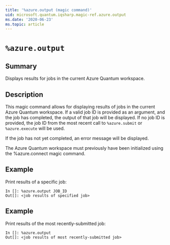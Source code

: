 ```yaml
---
title: '%azure.output (magic command)'
uid: microsoft.quantum.iqsharp.magic-ref.azure.output
ms.date: '2020-06-23'
ms.topic: article
---
```


<!--
    NB: This file has been automatically generated from Microsoft.Quantum.IQSharp.AzureClient.dll,
        please do not manually edit it.

    [DEBUG] JSON source:
        {"Name": "%azure.output", "Documentation": {"Summary": "Displays results for jobs in the current Azure Quantum workspace.", "Full": null, "Description": "\r\nThis magic command allows for displaying results of jobs in the current \r\nAzure Quantum workspace. If a valid job ID is provided as an argument, and the\r\njob has completed, the output of that job will be displayed. If no job ID is\r\nprovided, the job ID from the most recent call to `%azure.submit` or\r\n`%azure.execute` will be used.\r\n\r\nIf the job has not yet completed, an error message will be displayed.\r\n\r\nThe Azure Quantum workspace must previously have been initialized\r\nusing the %azure.connect magic command.\r\n                    ", "Remarks": null, "Examples": ["\r\nPrint results of a specific job:\r\n```\r\nIn []: %azure.output JOB_ID\r\nOut[]: <job results of specified job>\r\n```\r\n                        ", "\r\nPrint results of the most recently-submitted job:\r\n```\r\nIn []: %azure.output\r\nOut[]: <job results of most recently-submitted job>\r\n```\r\n                        "], "SeeAlso": null}, "AssemblyName": "Microsoft.Quantum.IQSharp.AzureClient"}
-->

# `%azure.output`

## Summary

Displays results for jobs in the current Azure Quantum workspace.

## Description

This magic command allows for displaying results of jobs in the current
Azure Quantum workspace. If a valid job ID is provided as an argument, and the
job has completed, the output of that job will be displayed. If no job ID is
provided, the job ID from the most recent call to `%azure.submit` or
`%azure.execute` will be used.

If the job has not yet completed, an error message will be displayed.

The Azure Quantum workspace must previously have been initialized
using the %azure.connect magic command.

## Example

Print results of a specific job:
```
In []: %azure.output JOB_ID
Out[]: <job results of specified job>
```

## Example

Print results of the most recently-submitted job:
```
In []: %azure.output
Out[]: <job results of most recently-submitted job>
```
